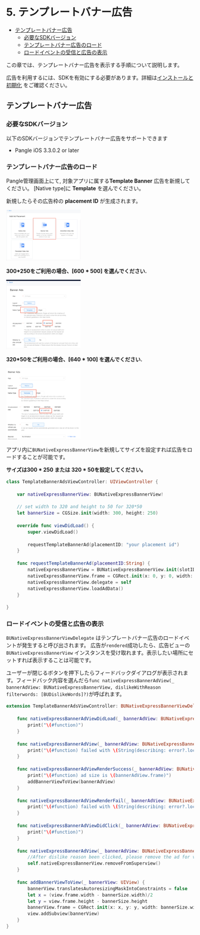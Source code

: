 # 5. テンプレートバナー広告


* [テンプレートバナー広告](#start/template_banner_ad)
  * [必要なSDKバージョン](#start/template_banner_support_version)
  * [テンプレートバナー広告のロード](#start/template_banner_ad_load)
  * [ロードイベントの受信と広告の表示](#start/template_banner_ad_loadevent)

この章では、テンプレートバナー広告を表示する手順について説明します。

広告を利用するには、SDKを有効にする必要があります。詳細は[インストールと初期化](1-integrate_ja.md) をご確認ください。



<a name="start/template_banner_ad"></a>
## テンプレートバナー広告

<a name="start/template_banner_support_version"></a>
### 必要なSDKバージョン
以下のSDKバージョンでテンプレートバナー広告をサポートできます
 - Pangle iOS 3.3.0.2 or later

<a name="start/template_banner_ad_load"></a>
### テンプレートバナー広告のロード

Pangle管理画面上にて, 対象アプリに属する**Template Banner** 広告を新規してください。
[Native type]に **Template** を選んでください。

新規したらその広告枠の **placement ID** が生成されます。

<img src="../pics/template_banner_add.png" alt="drawing" width="200"/>

**300*250をご利用の場合、[600 * 500] を選んでください.**

<img src="../pics/template_banner_set.png" alt="drawing" width="200"/>

**320*50をご利用の場合、[640 * 100] を選んでください.**

<img src="../pics/template320_add.png" alt="drawing" width="200"/>


アプリ内に`BUNativeExpressBannerView`を新規してサイズを設定すれば広告をロードすることが可能です。

**サイズは300 * 250 または 320 * 50を設定してください。**

```swift
class TemplateBannerAdsViewController: UIViewController {

    var nativeExpressBannerView: BUNativeExpressBannerView!

    // set width to 320 and height to 50 for 320*50
    let bannerSize = CGSize.init(width: 300, height: 250)

    override func viewDidLoad() {
        super.viewDidLoad()

        requestTemplateBannerAd(placementID: "your placement id")
    }

    func requestTemplateBannerAd(placementID:String) {
        nativeExpressBannerView = BUNativeExpressBannerView.init(slotID: placementID, rootViewController: self, adSize: bannerSize)
        nativeExpressBannerView.frame = CGRect.init(x: 0, y: 0, width: bannerSize.width, height: bannerSize.height)
        nativeExpressBannerView.delegate = self
        nativeExpressBannerView.loadAdData()
    }

}

```

<a name="start/template_banner_ad_loadevent"></a>
### ロードイベントの受信と広告の表示

`BUNativeExpressBannerViewDelegate` はテンプレートバナー広告のロードイベントが発生すると呼び出されます。
広告が`rendered`成功したら、広告ビューの`BUNativeExpressBannerView` インスタンスを受け取れます。表示したい場所にセットすれば表示することは可能です。

ユーザーが閉じるボタンを押下したらフィードバックダイアログが表示されます。フィードバック内容を選んだら`func nativeExpressBannerAdView(_ bannerAdView: BUNativeExpressBannerView, dislikeWithReason filterwords: [BUDislikeWords]?)`が呼ばれます。



```swift
extension TemplateBannerAdsViewController: BUNativeExpressBannerViewDelegate{

    func nativeExpressBannerAdViewDidLoad(_ bannerAdView: BUNativeExpressBannerView) {
        print("\(#function)")
    }

    func nativeExpressBannerAdView(_ bannerAdView: BUNativeExpressBannerView, didLoadFailWithError error: Error?) {
        print("\(#function) failed with \(String(describing: error?.localizedDescription))")
    }

    func nativeExpressBannerAdViewRenderSuccess(_ bannerAdView: BUNativeExpressBannerView) {
        print("\(#function) ad size is \(bannerAdView.frame)")
        addBannerViewToView(bannerAdView)
    }

    func nativeExpressBannerAdViewRenderFail(_ bannerAdView: BUNativeExpressBannerView, error: Error?) {
        print("\(#function) failed with \(String(describing: error?.localizedDescription))")
    }

    func nativeExpressBannerAdViewDidClick(_ bannerAdView: BUNativeExpressBannerView) {
        print("\(#function)")
    }

    func nativeExpressBannerAdView(_ bannerAdView: BUNativeExpressBannerView, dislikeWithReason filterwords: [BUDislikeWords]?) {
        //After dislike reason been clicked, please remove the ad for view
        self.nativeExpressBannerView.removeFromSuperview()
    }

    func addBannerViewToView(_ bannerView: UIView) {
        bannerView.translatesAutoresizingMaskIntoConstraints = false
        let x = (view.frame.width - bannerSize.width)/2
        let y = view.frame.height - bannerSize.height
        bannerView.frame = CGRect.init(x: x, y: y, width: bannerSize.width, height: bannerSize.height)
        view.addSubview(bannerView)
    }
}
```
